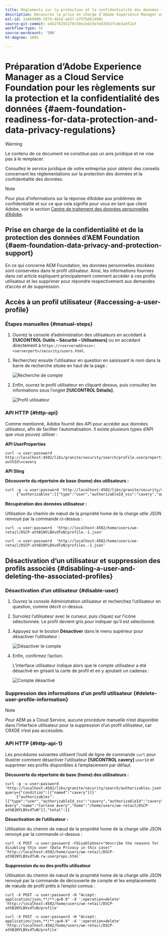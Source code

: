 ```yaml
---
title: Règlements sur la protection et la confidentialité des données – Préparation d’Adobe Experience Manager as a Cloud Service Foundation
description: Découvrez la prise en charge d’Adobe Experience Manager as a Cloud Service Foundation pour les différents règlements sur la protection et la confidentialité des données ; notamment le règlement général sur la protection des données (RGPD) de l’Union européenne, la loi sur la protection de la vie privée des consommateurs de Californie et la manière de s’y conformer lors de la mise en œuvre d’un nouveau projet AEM as a Cloud Service.
exl-id: 3a4b9d00-297d-4b1d-ae57-e75fbd5c490c
source-git-commit: e4527b155179c50e1e423e7e835b3fcde3a4f2af
workflow-type: ht
source-wordcount: '506'
ht-degree: 100%

---
```


# Préparation d’Adobe Experience Manager as a Cloud Service Foundation pour les règlements sur la protection et la confidentialité des données {#aem-foundation-readiness-for-data-protection-and-data-privacy-regulations}

>[!WARNING]
>
>Le contenu de ce document ne constitue pas un avis juridique et ne vise pas à le remplacer.
>
>Consultez le service juridique de votre entreprise pour obtenir des conseils concernant les réglementations sur la protection des données et la confidentialité des données.

>[!NOTE]
>
>Pour plus d’informations sur la réponse d’Adobe aux problèmes de confidentialité et sur ce que cela signifie pour vous en tant que client Adobe, voir la section [Centre de traitement des données personnelles d’Adobe](https://www.adobe.com/fr/privacy.html).

## Prise en charge de la confidentialité et de la protection des données d’AEM Foundation {#aem-foundation-data-privacy-and-protection-support}

En ce qui concerne AEM Foundation, les données personnelles stockées sont conservées dans le profil utilisateur. Ainsi, les informations fournies dans cet article expliquent principalement comment accéder à ces profils utilisateur et les supprimer pour répondre respectivement aux demandes d’accès et de suppression.

## Accès à un profil utilisateur {#accessing-a-user-profile}

### Étapes manuelles {#manual-steps}

1. Ouvrez la console d’administration des utilisateurs en accédant à **[!UICONTROL Outils – Sécurité – Utilisateurs]** ou en accédant directement à `https://<serveraddress>:<serverport>/security/users.html`.

<!--
   ![useradmin2](assets/useradmin2.png)
-->

1. Recherchez ensuite l’utilisateur en question en saisissant le nom dans la barre de recherche située en haut de la page :

   ![Recherche de compte](assets/dpp-foundation-01.png)

1. Enfin, ouvrez le profil utilisateur en cliquant dessus, puis consultez les informations sous l’onglet **[!UICONTROL Détails]**.

   ![Profil utilisateur](assets/dpp-foundation-02.png)

### API HTTP  {#http-api}

Comme mentionné, Adobe fournit des API pour accéder aux données utilisateur, afin de faciliter l’automatisation. Il existe plusieurs types d’API que vous pouvez utiliser :

**API UserProperties**

```shell
curl -u user:password http://localhost:4502/libs/granite/security/search/profile.userproperties.json\?authId\=cavery
```

**API Sling**

**Découverte du répertoire de base (home) des utilisateurs :**

```xml
curl -g -u user:password 'http://localhost:4502/libs/granite/security/search/authorizables.json?query={"condition":[{"named":"cavery"}]}'
     {"authorizables":[{"type":"user","authorizableId_xss":"cavery","authorizableId":"cavery","name_xss":"Carlene Avery","name":"Carlene Avery","home":"/home/users/we-retail/DSCP-athB1NYLBXvdTuN"}],"total":1}
```

**Récupération des données utilisateur :**

Utilisation du chemin de nœud de la propriété home de la charge utile JSON renvoyé par la commande ci-dessus :

```shell
curl -u user:password  'http://localhost:4502/home/users/we-retail/DSCP-athB1NYLBXvdTuN/profile.-1.json'
```

```shell
curl -u user:password  'http://localhost:4502/home/users/we-retail/DSCP-athB1NYLBXvdTuN/profiles.-1.json'
```

## Désactivation d’un utilisateur et suppression des profils associés {#disabling-a-user-and-deleting-the-associated-profiles}

### Désactivation d’un utilisateur {#disable-user}

1. Ouvrez la console Administration utilisateur et recherchez l’utilisateur en question, comme décrit ci-dessus.
2. Survolez l’utilisateur avec le curseur, puis cliquez sur l’icône sélectionnée. Le profil devient gris pour indiquer qu’il est sélectionné.

3. Appuyez sur le bouton **Désactiver** dans le menu supérieur pour désactiver l’utilisateur :

   ![Désactiver le compte](assets/dpp-foundation-03.png)

4. Enfin, confirmez l’action.

   L’interface utilisateur indique alors que le compte utilisateur a été désactivé en grisant la carte de profil et en y ajoutant un cadenas :

   ![Compte désactivé](assets/dpp-foundation-04.png)

### Suppression des informations d’un profil utilisateur {#delete-user-profile-information}

>[!NOTE]
>
>Pour AEM as a Cloud Service, aucune procédure manuelle n’est disponible dans l’interface utilisateur pour la suppression d’un profil utilisateur, car CRXDE n’est pas accessible.

### API HTTP  {#http-api-1}

Les procédures suivantes utilisent l’outil de ligne de commande `curl` pour illustrer comment désactiver l’utilisateur **[!UICONTROL cavery]** `userId` et supprimer ses profils disponibles à l’emplacement par défaut.

**Découverte du répertoire de base (home) des utilisateurs :**

```shell
curl -g -u user:password 'http://localhost:4502/libs/granite/security/search/authorizables.json?query={"condition":[{"named":"cavery"}]}'
     {"authorizables":[{"type":"user","authorizableId_xss":"cavery","authorizableId":"cavery","name_xss":"Carlene Avery","name":"Carlene Avery","home":"/home/users/we-retail/DSCP-athB1NYLBXvdTuN"}],"total":1}
```

**Désactivation de l’utilisateur :**

Utilisation du chemin de nœud de la propriété home de la charge utile JSON renvoyé par la commande ci-dessus :

```shell
curl -X POST -u user:password -FdisableUser="describe the reasons for disabling this user (Data Privacy in this case)" 'http://localhost:4502/home/users/we-retail/DSCP-athB1NYLBXvdTuN.rw.userprops.html'
```

**Suppression du ou des profils utilisateur**

Utilisation du chemin de nœud de la propriété home de la charge utile JSON renvoyé par la commande de découverte de compte et les emplacements de nœuds de profil prêts à l’emploi connus :

```shell
curl -X POST -u user:password -H "Accept: application/json,**/**;q=0.9" -d ':operation=delete' 'http://localhost:4502/home/users/we-retail/DSCP-athB1NYLBXvdTuN/profile'
```

```shell
curl -X POST -u user:password -H "Accept: application/json,**/**;q=0.9" -d ':operation=delete' 'http://localhost:4502/home/users/we-retail/DSCP-athB1NYLBXvdTuN/profile'
```
